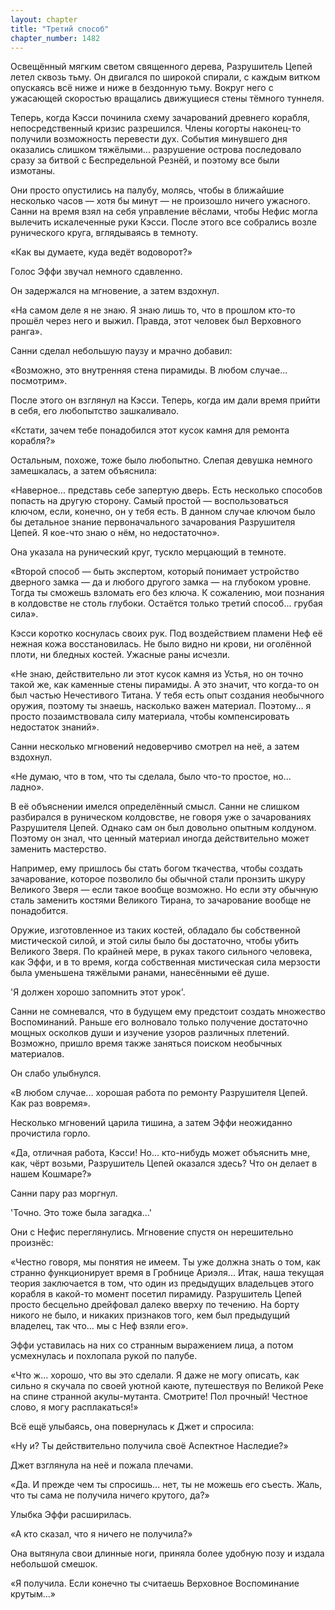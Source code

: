 ```yaml
---
layout: chapter
title: "Третий способ"
chapter_number: 1482
---
```




Освещённый мягким светом священного дерева, Разрушитель Цепей летел сквозь тьму. Он двигался по широкой спирали, с каждым витком опускаясь всё ниже и ниже в бездонную тьму. Вокруг него с ужасающей скоростью вращались движущиеся стены тёмного туннеля.

Теперь, когда Кэсси починила схему зачарований древнего корабля, непосредственный кризис разрешился. Члены когорты наконец-то получили возможность перевести дух. События минувшего дня оказались слишком тяжёлыми... разрушение острова последовало сразу за битвой с Беспредельной Резнёй, и поэтому все были измотаны.

Они просто опустились на палубу, молясь, чтобы в ближайшие несколько часов — хотя бы минут — не произошло ничего ужасного. Санни на время взял на себя управление вёслами, чтобы Нефис могла вылечить искалеченные руки Кэсси. После этого все собрались возле рунического круга, вглядываясь в темноту.

«Как вы думаете, куда ведёт водоворот?»

Голос Эффи звучал немного сдавленно.

Он задержался на мгновение, а затем вздохнул.

«На самом деле я не знаю. Я знаю лишь то, что в прошлом кто-то прошёл через него и выжил. Правда, этот человек был Верховного ранга».

Санни сделал небольшую паузу и мрачно добавил:

«Возможно, это внутренняя стена пирамиды. В любом случае... посмотрим».

После этого он взглянул на Кэсси. Теперь, когда им дали время прийти в себя, его любопытство зашкаливало.

«Кстати, зачем тебе понадобился этот кусок камня для ремонта корабля?»

Остальным, похоже, тоже было любопытно. Слепая девушка немного замешкалась, а затем объяснила:

«Наверное... представь себе запертую дверь. Есть несколько способов попасть на другую сторону. Самый простой — воспользоваться ключом, если, конечно, он у тебя есть. В данном случае ключом было бы детальное знание первоначального зачарования Разрушителя Цепей. Я кое-что знаю о нём, но недостаточно».

Она указала на рунический круг, тускло мерцающий в темноте.

«Второй способ — быть экспертом, который понимает устройство дверного замка — да и любого другого замка — на глубоком уровне. Тогда ты сможешь взломать его без ключа. К сожалению, мои познания в колдовстве не столь глубоки. Остаётся только третий способ... грубая сила».

Кэсси коротко коснулась своих рук. Под воздействием пламени Неф её нежная кожа восстановилась. Не было видно ни крови, ни оголённой плоти, ни бледных костей. Ужасные раны исчезли.

«Не знаю, действительно ли этот кусок камня из Устья, но он точно такой же, как каменные стены пирамиды. А это значит, что когда-то он был частью Нечестивого Титана. У тебя есть опыт создания необычного оружия, поэтому ты знаешь, насколько важен материал. Поэтому... я просто позаимствовала силу материала, чтобы компенсировать недостаток знаний».

Санни несколько мгновений недоверчиво смотрел на неё, а затем вздохнул.

«Не думаю, что в том, что ты сделала, было что-то простое, но... ладно».

В её объяснении имелся определённый смысл. Санни не слишком разбирался в руническом колдовстве, не говоря уже о зачарованиях Разрушителя Цепей. Однако сам он был довольно опытным колдуном. Поэтому он знал, что ценный материал иногда действительно может заменить мастерство.

Например, ему пришлось бы стать богом ткачества, чтобы создать зачарование, которое позволило бы обычной стали пронзить шкуру Великого Зверя — если такое вообще возможно. Но если эту обычную сталь заменить костями Великого Тирана, то зачарование вообще не понадобится.

Оружие, изготовленное из таких костей, обладало бы собственной мистической силой, и этой силы было бы достаточно, чтобы убить Великого Зверя. По крайней мере, в руках такого сильного человека, как Эффи, и в то время, когда собственная мистическая сила мерзости была уменьшена тяжёлыми ранами, нанесёнными её душе.

'Я должен хорошо запомнить этот урок'.

Санни не сомневался, что в будущем ему предстоит создать множество Воспоминаний. Раньше его волновало только получение достаточно мощных осколков души и изучение узоров различных плетений. Возможно, пришло время также заняться поиском необычных материалов.

Он слабо улыбнулся.

«В любом случае... хорошая работа по ремонту Разрушителя Цепей. Как раз вовремя».

Несколько мгновений царила тишина, а затем Эффи неожиданно прочистила горло.

«Да, отличная работа, Кэсси! Но... кто-нибудь может объяснить мне, как, чёрт возьми, Разрушитель Цепей оказался здесь? Что он делает в нашем Кошмаре?»

Санни пару раз моргнул.

'Точно. Это тоже была загадка...'

Они с Нефис переглянулись. Мгновение спустя он нерешительно произнёс:

«Честно говоря, мы понятия не имеем. Ты уже должна знать о том, как странно функционирует время в Гробнице Ариэля... Итак, наша текущая теория заключается в том, что один из предыдущих владельцев этого корабля в какой-то момент посетил пирамиду. Разрушитель Цепей просто бесцельно дрейфовал далеко вверху по течению. На борту никого не было, и никаких признаков того, кем был предыдущий владелец, так что... мы с Неф взяли его».

Эффи уставилась на них со странным выражением лица, а потом усмехнулась и похлопала рукой по палубе.

«Что ж... хорошо, что вы это сделали. Я даже не могу описать, как сильно я скучала по своей уютной каюте, путешествуя по Великой Реке на спине странной акулы-мутанта. Смотрите! Пол прочный! Честное слово, я могу расплакаться!»

Всё ещё улыбаясь, она повернулась к Джет и спросила:

«Ну и? Ты действительно получила своё Аспектное Наследие?»

Джет взглянула на неё и пожала плечами.

«Да. И прежде чем ты спросишь... нет, ты не можешь его съесть. Жаль, что ты сама не получила ничего крутого, да?»

Улыбка Эффи расширилась.

«А кто сказал, что я ничего не получила?»

Она вытянула свои длинные ноги, приняла более удобную позу и издала небольшой смешок.

«Я получила. Если конечно ты считаешь Верховное Воспоминание крутым...»

